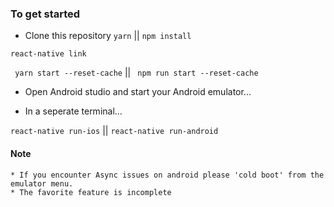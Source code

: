 ### To get started

* Clone this repository
` yarn ` || ` npm install `

` react-native link `

` yarn start --reset-cache` || ` npm run start --reset-cache`

* Open Android studio and start your Android emulator...

* In a seperate terminal...

` react-native run-ios ` || `react-native run-android `

#### Note
    * If you encounter Async issues on android please 'cold boot' from the emulator menu. 
    * The favorite feature is incomplete

